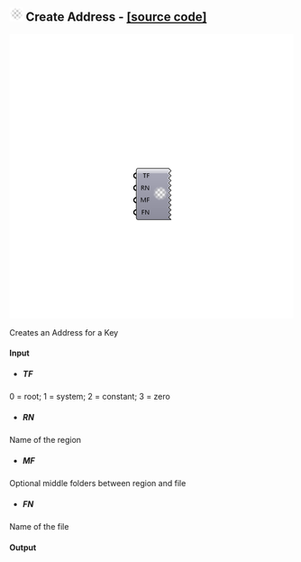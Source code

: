 ## ![](../images/icons/Create_Address.png) Create Address - [[source code]](https://github.com/Eddy3D-Dev/Eddy3D-UMCF/blob/release/UMCF/CMP/Meta/CreateAddressCMP.cs)

![](../images/components/Create_Address.png)

Creates an Address for a Key

#### Input
* ##### TF
0 = root; 1 = system; 2 = constant; 3 = zero
* ##### RN
Name of the region
* ##### MF
Optional middle folders between region and file
* ##### FN
Name of the file

#### Output